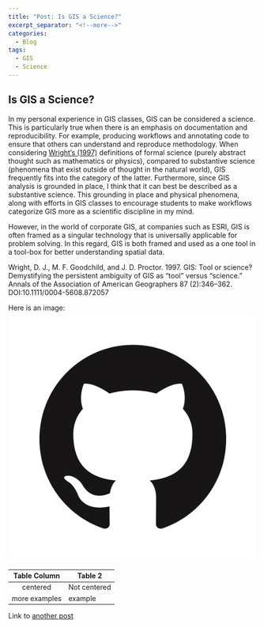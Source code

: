 ```yaml
---
title: "Post: Is GIS a Science?"
excerpt_separator: "<!--more-->"
categories:
  - Blog
tags:
  - GIS
  - Science
---
```


## Is GIS a Science? 


In my personal  experience in GIS classes, GIS can be considered a science. This is particularly true when there is an emphasis on documentation and reproducibility. For example, producing workflows and annotating code to ensure that others can understand and reproduce methodology. When considering [Wright’s (1997)](https://www.tandfonline.com/doi/abs/10.1111/0004-5608.872057) definitions of formal science (purely abstract thought such as mathematics or physics), compared to substantive science (phenomena that exist outside of thought in the natural world), GIS frequently fits into the category of the latter. Furthermore, since GIS analysis is grounded in place, I think that it can best be described as a substantive science. This grounding in place and physical phenomena, along with efforts in GIS classes to encourage students to make workflows categorize GIS more as a scientific discipline in my mind. 

However, in the world of corporate GIS, at companies such as ESRI, GIS is often framed as a singular technology that is universally applicable for problem solving. In this regard, GIS is both framed and used as a one tool in a tool-box for better understanding spatial data. 





Wright, D. J., M. F. Goodchild, and J. D. Proctor. 1997. GIS: Tool or science? Demystifying the persistent ambiguity of GIS as “tool” versus “science.” Annals of the Association of American Geographers 87 (2):346–362. DOI:10.1111/0004-5608.872057



Here is an image: ![GitHub Logo](/assets/images/GitHub-Mark.png)

|Table Column| Table 2 |
| :-------------:| -----------|  
|centered| Not centered| 
| more examples | example| 


Link to [another post](/Blog/post-standard.md)
